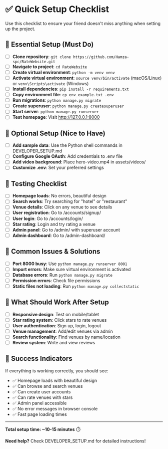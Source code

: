 # ✅ Quick Setup Checklist

Use this checklist to ensure your friend doesn't miss anything when setting up the project.

## 🚀 Essential Setup (Must Do)

- [ ] **Clone repository**: `git clone https://github.com/Hamza-spc/RateWebsite.git`
- [ ] **Navigate to project**: `cd RateWebsite`
- [ ] **Create virtual environment**: `python -m venv venv`
- [ ] **Activate virtual environment**: `source venv/bin/activate` (macOS/Linux) or `venv\Scripts\activate` (Windows)
- [ ] **Install dependencies**: `pip install -r requirements.txt`
- [ ] **Copy environment file**: `cp env_example.txt .env`
- [ ] **Run migrations**: `python manage.py migrate`
- [ ] **Create superuser**: `python manage.py createsuperuser`
- [ ] **Start server**: `python manage.py runserver`
- [ ] **Test homepage**: Visit http://127.0.0.1:8000

## 🎯 Optional Setup (Nice to Have)

- [ ] **Add sample data**: Use the Python shell commands in DEVELOPER_SETUP.md
- [ ] **Configure Google OAuth**: Add credentials to .env file
- [ ] **Add video background**: Place hero-video.mp4 in assets/videos/
- [ ] **Customize .env**: Set your preferred settings

## 🧪 Testing Checklist

- [ ] **Homepage loads**: No errors, beautiful design
- [ ] **Search works**: Try searching for "hotel" or "restaurant"
- [ ] **Venue details**: Click on any venue to see details
- [ ] **User registration**: Go to /accounts/signup/
- [ ] **User login**: Go to /accounts/login/
- [ ] **Star rating**: Login and try rating a venue
- [ ] **Admin panel**: Go to /admin/ with superuser account
- [ ] **Admin dashboard**: Go to /admin-dashboard/

## 🐛 Common Issues & Solutions

- [ ] **Port 8000 busy**: Use `python manage.py runserver 8001`
- [ ] **Import errors**: Make sure virtual environment is activated
- [ ] **Database errors**: Run `python manage.py migrate`
- [ ] **Permission errors**: Check file permissions
- [ ] **Static files not loading**: Run `python manage.py collectstatic`

## 📱 What Should Work After Setup

- [ ] **Responsive design**: Test on mobile/tablet
- [ ] **Star rating system**: Click stars to rate venues
- [ ] **User authentication**: Sign up, login, logout
- [ ] **Venue management**: Add/edit venues via admin
- [ ] **Search functionality**: Find venues by name/location
- [ ] **Review system**: Write and view reviews

## 🎉 Success Indicators

If everything is working correctly, you should see:

- ✅ Homepage loads with beautiful design
- ✅ Can browse and search venues
- ✅ Can create user accounts
- ✅ Can rate venues with stars
- ✅ Admin panel accessible
- ✅ No error messages in browser console
- ✅ Fast page loading times

---

**Total setup time: ~10-15 minutes** ⏱️

**Need help?** Check DEVELOPER_SETUP.md for detailed instructions!
